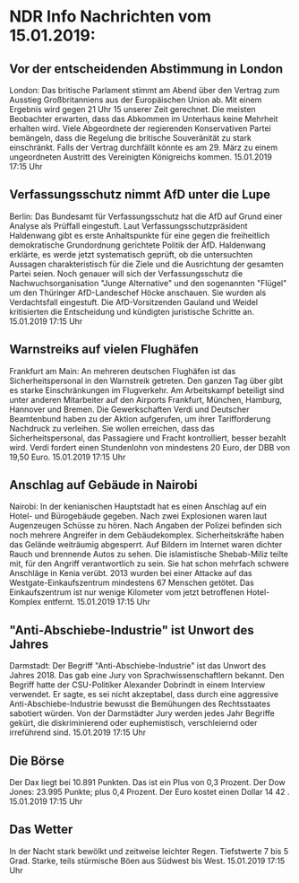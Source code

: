# NDR Info Nachrichten vom 15.01.2019:


## Vor der entscheidenden Abstimmung in London
London: Das britische Parlament stimmt am Abend über den Vertrag zum Ausstieg Großbritanniens aus der Europäischen Union ab. Mit einem Ergebnis wird gegen 21 Uhr 15 unserer Zeit gerechnet. Die meisten Beobachter erwarten, dass das Abkommen im Unterhaus keine Mehrheit erhalten wird. Viele Abgeordnete der regierenden Konservativen Partei bemängeln, dass die Regelung die britische Souveränität zu stark einschränkt. Falls der Vertrag durchfällt könnte es am 29. März zu einem ungeordneten Austritt des Vereinigten Königreichs kommen. 15.01.2019 17:15 Uhr 

## Verfassungsschutz nimmt AfD unter die Lupe
Berlin: Das Bundesamt für Verfassungsschutz hat die AfD auf Grund einer Analyse als Prüffall eingestuft. Laut Verfassungsschutzpräsident Haldenwang gibt es erste Anhaltspunkte für eine gegen die freiheitlich demokratische Grundordnung gerichtete Politik der AfD. Haldenwang erklärte, es werde jetzt systematisch geprüft, ob die untersuchten Aussagen charakteristisch für die Ziele und die Ausrichtung der gesamten Partei seien. Noch genauer will sich der Verfassungsschutz die Nachwuchsorganisation "Junge Alternative" und den sogenannten "Flügel" um den Thüringer AfD-Landeschef Höcke anschauen. Sie wurden als Verdachtsfall eingestuft. Die AfD-Vorsitzenden Gauland und Weidel kritisierten die Entscheidung und kündigten juristische Schritte an. 15.01.2019 17:15 Uhr 

## Warnstreiks auf vielen Flughäfen
Frankfurt am Main: An mehreren deutschen Flughäfen ist das Sicherheitspersonal in den Warnstreik getreten. Den ganzen Tag über gibt es starke Einschränkungen im Flugverkehr. Am Arbeitskampf beteiligt sind unter anderen Mitarbeiter auf den Airports Frankfurt, München, Hamburg, Hannover und Bremen. Die Gewerkschaften Verdi und Deutscher Beamtenbund haben zu der Aktion aufgerufen, um ihrer Tarifforderung Nachdruck zu verleihen. Sie wollen erreichen, dass das Sicherheitspersonal, das Passagiere und Fracht kontrolliert, besser bezahlt wird. Verdi fordert einen Stundenlohn von mindestens 20 Euro, der DBB von 19,50 Euro. 15.01.2019 17:15 Uhr 

## Anschlag auf Gebäude in Nairobi
Nairobi: In der kenianischen Hauptstadt hat es einen Anschlag auf ein Hotel- und Bürogebäude gegeben. Nach zwei Explosionen waren laut Augenzeugen Schüsse zu hören. Nach Angaben der Polizei befinden sich noch mehrere Angreifer in dem Gebäudekomplex. Sicherheitskräfte haben das Gelände weiträumig abgesperrt. Auf Bildern im Internet waren dichter Rauch und brennende Autos zu sehen. Die islamistische Shebab-Miliz teilte mit, für den Angriff verantwortlich zu sein. Sie hat schon mehrfach schwere Anschläge in Kenia verübt. 2013 wurden bei einer Attacke auf das Westgate-Einkaufszentrum mindestens 67 Menschen getötet. Das Einkaufszentrum ist nur wenige Kilometer vom jetzt betroffenen Hotel-Komplex entfernt. 15.01.2019 17:15 Uhr 

## "Anti-Abschiebe-Industrie" ist Unwort des Jahres
Darmstadt: Der Begriff "Anti-Abschiebe-Industrie" ist das Unwort des Jahres 2018. Das gab eine Jury von Sprachwissenschaftlern bekannt. Den Begriff hatte der CSU-Politiker Alexander Dobrindt in einem Interview verwendet. Er sagte, es sei nicht akzeptabel, dass durch eine aggressive Anti-Abschiebe-Industrie bewusst die Bemühungen des Rechtsstaates sabotiert würden. Von der Darmstädter Jury werden jedes Jahr Begriffe gekürt, die diskriminierend oder euphemistisch, verschleiernd oder irreführend sind. 15.01.2019 17:15 Uhr 

## Die Börse
Der Dax liegt bei  10.891  Punkten. Das ist ein Plus von  0,3  Prozent. Der Dow Jones:  23.995  Punkte; plus  0,4  Prozent. Der Euro kostet einen Dollar  14 42 . 15.01.2019 17:15 Uhr 

## Das Wetter
In der Nacht stark bewölkt und zeitweise leichter Regen. Tiefstwerte 7 bis 5 Grad. Starke, teils stürmische Böen aus Südwest bis West. 15.01.2019 17:15 Uhr 
